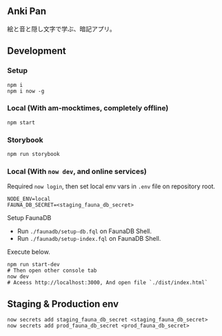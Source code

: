 ## Anki Pan

絵と音と隠し文字で学ぶ、暗記アプリ。


## Development

### Setup

```shell
npm i
npm i now -g
```

### Local (With am-mocktimes, completely offline)

```shell
npm start
```

### Storybook

```shell
npm run storybook
```

### Local (With `now dev`, and online services)

Required `now login`, then set local env vars in  `.env` file on repository root.
```env
NODE_ENV=local
FAUNA_DB_SECRET=<staging_fauna_db_secret>
```

Setup FaunaDB
* Run `./faunadb/setup-db.fql` on FaunaDB Shell.
* Run `./faunadb/setup-index.fql` on FaunaDB Shell.

Execute below.

```shell
npm run start-dev
# Then open other console tab
now dev
# Aceess http://localhost:3000, And open file `./dist/index.html`
```

## Staging & Production env

```shell
now secrets add staging_fauna_db_secret <staging_fauna_db_secret>
now secrets add prod_fauna_db_secret <prod_fauna_db_secret>
```
